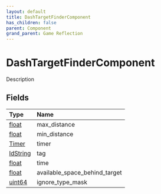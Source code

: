 ```yaml
---
layout: default
title: DashTargetFinderComponent
has_children: false
parent: Component
grand_parent: Game Reflection
---
```

# DashTargetFinderComponent
Description 

## Fields

| Type | Name |
|:----------|:--------------|
| [float](/riftbreaker-wiki/docs/game-reflection/components/float/) | max_distance |
| [float](/riftbreaker-wiki/docs/game-reflection/components/float/) | min_distance |
| [Timer](/riftbreaker-wiki/docs/game-reflection/classes/timer/) | timer |
| [IdString](/riftbreaker-wiki/docs/game-reflection/components/id_string/) | tag |
| [float](/riftbreaker-wiki/docs/game-reflection/components/float/) | time |
| [float](/riftbreaker-wiki/docs/game-reflection/components/float/) | available_space_behind_target |
| [uint64](/riftbreaker-wiki/docs/game-reflection/components/uint64/) | ignore_type_mask |

